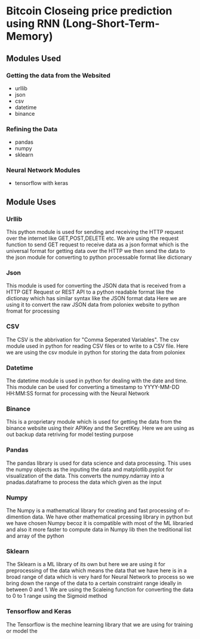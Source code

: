 # Bitcoin Closeing price prediction using RNN (Long-Short-Term-Memory)

## Modules Used

### Getting the data from the Websited
* urllib
* json
* csv
* datetime
* binance

### Refining the Data
* pandas
* numpy
* sklearn

### Neural Network Modules
* tensorflow with keras


## Module Uses

### Urllib
 This python module is used for sending and receiving the HTTP request over the internet
 like GET,POST,DELETE etc. We are using the request function to send GET request
 to receive data as a json format which is the universal format for getting data over the HTTP
 we then send the data to the json module for converting to python processable format like dictionary

### Json
This module is used for converting the JSON data that is received from a HTTP GET Request or REST API
to a python readable format like the dictionay which has similar syntax like the JSON format data
Here we are using it to convert the raw JSON data from poloniex website to python fromat for processing

### CSV
The CSV is the abbrivation for "Comma Seperated Variables". The csv module used in python for reading
CSV files or to write to a CSV file. Here we are using the csv module in python for storing the data
from poloniex

### Datetime
The datetime module is used in python for dealing with the date and time.
This module can be used for converting a timestamp to YYYY-MM-DD HH:MM:SS format
for processing with the Neural Network

### Binance
This is a proprietary module which is used for getting the data from the binance website using their APIKey
and the SecretKey. Here we are using as out backup data retriving for model testing purpose

### Pandas
The pandas library is used for data science and data processing.
This uses the numpy objects as the inputing the data and matplotlib.pyplot for
visualization of the data. This converts the numpy.ndarray into a pnadas.dataframe
to process the data which given as the input

### Numpy
The Numpy is a mathematical library for creating and fast processing of n-dimention data.
We have other mathematical prcessing library in python but we have chosen Numpy becoz it
is compatible with most of the ML libraried and also it more faster to compute data in
Numpy lib then the treditional list and array of the python

### Sklearn
The Sklearn is a ML library of its own but here we are using it for preprocessing of the data
which means the data that we have here is in a broad range of data which is very hard for
Neural Network to process so we bring down the range of the data to a certain constraint range
ideally in between 0 and 1. We are using the Scaleing function for converting the data
to 0 to 1 range using the Sigmoid method

### Tensorflow and Keras
The Tensorflow is the mechine learning library that we are using for training or model
the 
